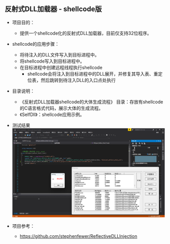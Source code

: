 ## 反射式DLL加载器 - shellcode版

- 项目目的：
  - 提供一个shellcode化的反射式DLL加载器，目前仅支持32位程序。
  
- shellcode的应用步骤：
  - 将待注入的DLL文件写入到目标进程中。
  - 将shellcode写入到目标进程中。
  - 在目标进程中创建远程线程执行shellcode
    - shellcode会将注入到目标进程中的DLL展开，并修复其导入表、重定位表，然后跳转到待注入DLL的入口点处执行

- 目录说明：
  - 《反射式DLL加载器shellcode的大体生成流程》 目录：存放有shellcode的C语言格式代码，展示大体的生成流程。
  - 《SelfDll》：shellcode应用示例。

- 测试结果
![测试结果](./测试结果.png)

- 项目参考：
  - https://github.com/stephenfewer/ReflectiveDLLInjection


